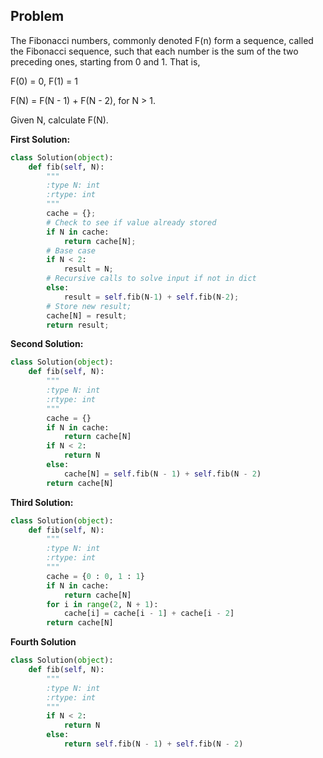 ## Problem

The Fibonacci numbers, commonly denoted F(n) form a sequence, called the Fibonacci sequence, such that each number is the sum of the two preceding ones, starting from 0 and 1. That is,

F(0) = 0,   F(1) = 1


F(N) = F(N - 1) + F(N - 2), for N > 1.

Given N, calculate F(N).

**First Solution:**
```python
class Solution(object):
    def fib(self, N):
        """
        :type N: int
        :rtype: int
        """
        cache = {};
        # Check to see if value already stored
        if N in cache:
            return cache[N];
        # Base case
        if N < 2:
            result = N;
        # Recursive calls to solve input if not in dict
        else:
            result = self.fib(N-1) + self.fib(N-2);
        # Store new result;
        cache[N] = result;
        return result;
```

**Second Solution:**
```python
class Solution(object):
    def fib(self, N):
        """
        :type N: int
        :rtype: int
        """
        cache = {}
        if N in cache:
            return cache[N]
        if N < 2:
            return N
        else:
            cache[N] = self.fib(N - 1) + self.fib(N - 2)
        return cache[N]
```

**Third Solution:**
```python
class Solution(object):
    def fib(self, N):
        """
        :type N: int
        :rtype: int
        """
        cache = {0 : 0, 1 : 1}
        if N in cache:
            return cache[N]
        for i in range(2, N + 1):
            cache[i] = cache[i - 1] + cache[i - 2]
        return cache[N]
```

**Fourth Solution**
```python
class Solution(object):
    def fib(self, N):
        """
        :type N: int
        :rtype: int
        """
        if N < 2:
            return N
        else:
            return self.fib(N - 1) + self.fib(N - 2)
```
